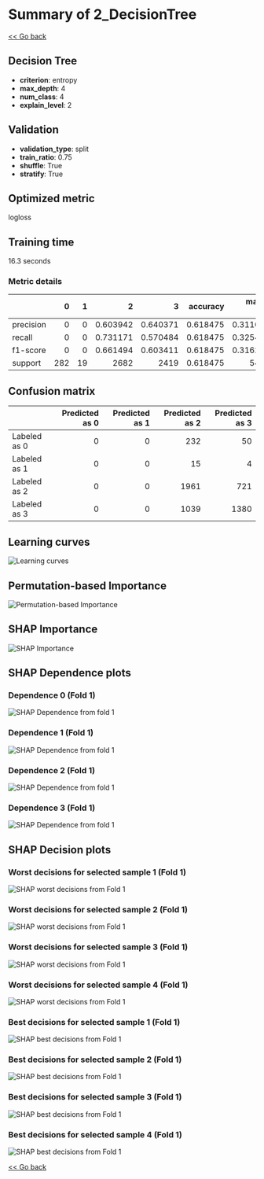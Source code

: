 # Summary of 2_DecisionTree

[<< Go back](../README.md)


## Decision Tree
- **criterion**: entropy
- **max_depth**: 4
- **num_class**: 4
- **explain_level**: 2

## Validation
 - **validation_type**: split
 - **train_ratio**: 0.75
 - **shuffle**: True
 - **stratify**: True

## Optimized metric
logloss

## Training time

16.3 seconds

### Metric details
|           |   0 |   1 |           2 |           3 |   accuracy |   macro avg |   weighted avg |   logloss |
|:----------|----:|----:|------------:|------------:|-----------:|------------:|---------------:|----------:|
| precision |   0 |   0 |    0.603942 |    0.640371 |   0.618475 |    0.311078 |       0.586603 |  0.807468 |
| recall    |   0 |   0 |    0.731171 |    0.570484 |   0.618475 |    0.325414 |       0.618475 |  0.807468 |
| f1-score  |   0 |   0 |    0.661494 |    0.603411 |   0.618475 |    0.316226 |       0.598626 |  0.807468 |
| support   | 282 |  19 | 2682        | 2419        |   0.618475 | 5402        |    5402        |  0.807468 |


## Confusion matrix
|              |   Predicted as 0 |   Predicted as 1 |   Predicted as 2 |   Predicted as 3 |
|:-------------|-----------------:|-----------------:|-----------------:|-----------------:|
| Labeled as 0 |                0 |                0 |              232 |               50 |
| Labeled as 1 |                0 |                0 |               15 |                4 |
| Labeled as 2 |                0 |                0 |             1961 |              721 |
| Labeled as 3 |                0 |                0 |             1039 |             1380 |

## Learning curves
![Learning curves](learning_curves.png)

## Permutation-based Importance
![Permutation-based Importance](permutation_importance.png)

## SHAP Importance
![SHAP Importance](shap_importance.png)

## SHAP Dependence plots

### Dependence 0 (Fold 1)
![SHAP Dependence from fold 1](learner_fold_0_shap_dependence_class_0.png)
### Dependence 1 (Fold 1)
![SHAP Dependence from fold 1](learner_fold_0_shap_dependence_class_1.png)
### Dependence 2 (Fold 1)
![SHAP Dependence from fold 1](learner_fold_0_shap_dependence_class_2.png)
### Dependence 3 (Fold 1)
![SHAP Dependence from fold 1](learner_fold_0_shap_dependence_class_3.png)

## SHAP Decision plots

### Worst decisions for selected sample 1 (Fold 1)
![SHAP worst decisions from Fold 1](learner_fold_0_sample_0_worst_decisions.png)
### Worst decisions for selected sample 2 (Fold 1)
![SHAP worst decisions from Fold 1](learner_fold_0_sample_1_worst_decisions.png)
### Worst decisions for selected sample 3 (Fold 1)
![SHAP worst decisions from Fold 1](learner_fold_0_sample_2_worst_decisions.png)
### Worst decisions for selected sample 4 (Fold 1)
![SHAP worst decisions from Fold 1](learner_fold_0_sample_3_worst_decisions.png)
### Best decisions for selected sample 1 (Fold 1)
![SHAP best decisions from Fold 1](learner_fold_0_sample_0_best_decisions.png)
### Best decisions for selected sample 2 (Fold 1)
![SHAP best decisions from Fold 1](learner_fold_0_sample_1_best_decisions.png)
### Best decisions for selected sample 3 (Fold 1)
![SHAP best decisions from Fold 1](learner_fold_0_sample_2_best_decisions.png)
### Best decisions for selected sample 4 (Fold 1)
![SHAP best decisions from Fold 1](learner_fold_0_sample_3_best_decisions.png)

[<< Go back](../README.md)
